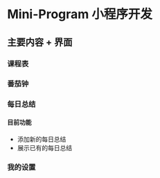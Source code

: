 ﻿# Mini-Program 小程序开发

## 主要内容 + 界面
### 课程表
### 番茄钟
### 每日总结
#### 目前功能
+ 添加新的每日总结
+ 展示已有的每日总结
### 我的设置
